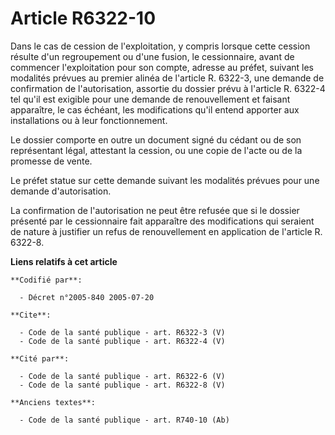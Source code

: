 # Article R6322-10

Dans le cas de cession de l'exploitation, y compris lorsque cette cession résulte d'un regroupement ou d'une fusion, le
cessionnaire, avant de commencer l'exploitation pour son compte, adresse au préfet, suivant les modalités prévues au premier
alinéa de l'article R. 6322-3, une demande de confirmation de l'autorisation, assortie du dossier prévu à l'article R. 6322-4
tel qu'il est exigible pour une demande de renouvellement et faisant apparaître, le cas échéant, les modifications qu'il
entend apporter aux installations ou à leur fonctionnement.

Le dossier comporte en outre un document signé du cédant ou de son représentant légal, attestant la cession, ou une copie de
l'acte ou de la promesse de vente.

Le préfet statue sur cette demande suivant les modalités prévues pour une demande d'autorisation.

La confirmation de l'autorisation ne peut être refusée que si le dossier présenté par le cessionnaire fait apparaître des
modifications qui seraient de nature à justifier un refus de renouvellement en application de l'article R. 6322-8.

**Liens relatifs à cet article**

	**Codifié par**:

	  - Décret n°2005-840 2005-07-20

	**Cite**:

	  - Code de la santé publique - art. R6322-3 (V)
	  - Code de la santé publique - art. R6322-4 (V)

	**Cité par**:

	  - Code de la santé publique - art. R6322-6 (V)
	  - Code de la santé publique - art. R6322-8 (V)

	**Anciens textes**:

	  - Code de la santé publique - art. R740-10 (Ab)
